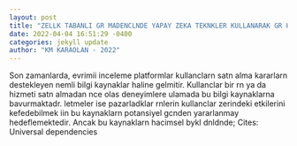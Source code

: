 ```yaml
--- 
layout: post 
title: "ZELLK TABANLI GR MADENCLNDE YAPAY ZEKA TEKNKLER KULLANARAK GR HEDEF IKARIMI VE KATEGOR TESPT" 
date: 2022-04-04 16:51:29 -0400 
categories: jekyll update 
author: "KM KARAOLAN - 2022" 
--- 
```

Son zamanlarda, evrimii inceleme platformlar kullanclarn satn alma kararlarn destekleyen nemli bilgi kaynaklar haline gelmitir. Kullanclar bir rn ya da hizmeti satn almadan nce olas deneyimlere ulamada bu bilgi kaynaklarna bavurmaktadr. letmeler ise pazarladklar rnlerin kullanclar zerindeki etkilerini kefedebilmek iin bu kaynaklarn potansiyel gcnden yararlanmay hedeflemektedir. Ancak bu kaynaklarn hacimsel bykl dnldnde; Cites: Universal dependencies